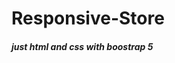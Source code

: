 # Responsive-Store
<h5>just html and css with boostrap 5 </h5
 https://hidekel12.github.io/Responsive-Store/
